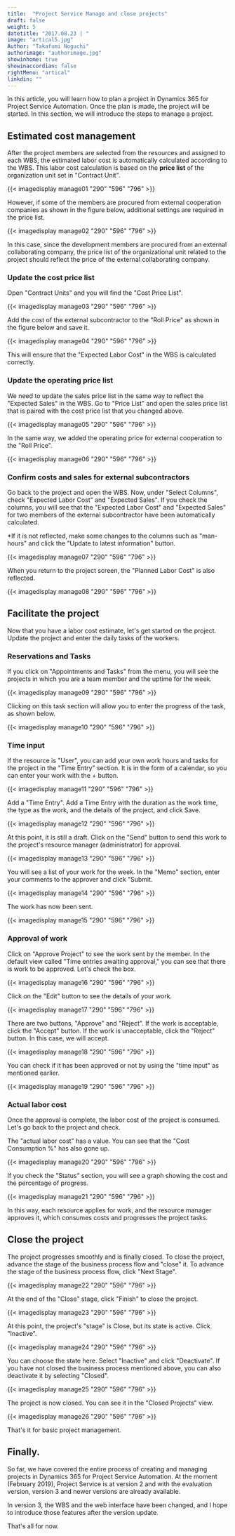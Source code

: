 ```yaml
---
title:  "Project Service Manage and close projects"
draft: false
weight: 5
datetitle: "2017.08.23 | "
image: "artical5.jpg"
Author: "Takafumi Noguchi"
authorimage: "authorimage.jpg"
showinhome: true
showinaccordian: false
rightMenu: "artical"
linkdin: ""
---
```

<!-- Intro  -->
In this article, you will learn how to plan a project in Dynamics 365 for Project Service Automation. Once the plan is made, the project will be started. In this section, we will introduce the steps to manage a project.


## Estimated cost management
After the project members are selected from the resources and assigned to each WBS, the estimated labor cost is automatically calculated according to the WBS. This labor cost calculation is based on the **price list** of the organization unit set in "Contract Unit".
<!-- Image= manage01.png -->
{{< imagedisplay manage01 "290" "596" "796" >}}

However, if some of the members are procured from external cooperation companies as shown in the figure below, additional settings are required in the price list.
<!-- Image= manage02.png -->
{{< imagedisplay manage02 "290" "596" "796" >}}

In this case, since the development members are procured from an external collaborating company, the price list of the organizational unit related to the project should reflect the price of the external collaborating company.

### Update the cost price list
Open "Contract Units" and you will find the "Cost Price List".
<!-- Image= manage03.png -->
{{< imagedisplay manage03 "290" "596" "796" >}}

Add the cost of the external subcontractor to the "Roll Price" as shown in the figure below and save it.
<!-- Image= manage04.png -->
{{< imagedisplay manage04 "290" "596" "796" >}}

This will ensure that the "Expected Labor Cost" in the WBS is calculated correctly.

### Update the operating price list
We need to update the sales price list in the same way to reflect the "Expected Sales" in the WBS. Go to "Price List" and open the sales price list that is paired with the cost price list that you changed above.
<!-- Image= manage05.png -->
{{< imagedisplay manage05 "290" "596" "796" >}}

In the same way, we added the operating price for external cooperation to the "Roll Price".
<!-- Image= manage06.png -->
{{< imagedisplay manage06 "290" "596" "796" >}}

### Confirm costs and sales for external subcontractors
Go back to the project and open the WBS. Now, under "Select Columns", check "Expected Labor Cost" and "Expected Sales". If you check the columns, you will see that the "Expected Labor Cost" and "Expected Sales" for two members of the external subcontractor have been automatically calculated.

*If it is not reflected, make some changes to the columns such as "man-hours" and click the "Update to latest information" button.
<!-- Image= manage07.png -->
{{< imagedisplay manage07 "290" "596" "796" >}}

When you return to the project screen, the "Planned Labor Cost" is also reflected.
<!-- Image= manage08.png -->
{{< imagedisplay manage08 "290" "596" "796" >}}

## Facilitate the project
Now that you have a labor cost estimate, let's get started on the project. Update the project and enter the daily tasks of the workers.

### Reservations and Tasks
If you click on "Appointments and Tasks" from the menu, you will see the projects in which you are a team member and the uptime for the week.
<!-- Image= manage09.png -->
{{< imagedisplay manage09 "290" "596" "796" >}}

Clicking on this task section will allow you to enter the progress of the task, as shown below.
<!-- Image= manage10.png -->
{{< imagedisplay manage10 "290" "596" "796" >}}

### Time input
If the resource is "User", you can add your own work hours and tasks for the project in the "Time Entry" section. It is in the form of a calendar, so you can enter your work with the + button.
<!-- Image= manage11.png -->
{{< imagedisplay manage11 "290" "596" "796" >}}

Add a "Time Entry". Add a Time Entry with the duration as the work time, the type as the work, and the details of the project, and click Save.
<!-- Image= manage12.png -->
{{< imagedisplay manage12 "290" "596" "796" >}}

At this point, it is still a draft. Click on the "Send" button to send this work to the project's resource manager (administrator) for approval.
<!-- Image= manage13.png -->
{{< imagedisplay manage13 "290" "596" "796" >}}

You will see a list of your work for the week. In the "Memo" section, enter your comments to the approver and click "Submit.
<!-- Image= manage14.png -->
{{< imagedisplay manage14 "290" "596" "796" >}}

The work has now been sent.
<!-- Image= manage15.png -->
{{< imagedisplay manage15 "290" "596" "796" >}}

### Approval of work
Click on "Approve Project" to see the work sent by the member. In the default view called "Time entries awaiting approval," you can see that there is work to be approved. Let's check the box.
<!-- Image= manage16.png -->
{{< imagedisplay manage16 "290" "596" "796" >}}

Click on the "Edit" button to see the details of your work.
<!-- Image= manage17.png -->
{{< imagedisplay manage17 "290" "596" "796" >}}

There are two buttons, "Approve" and "Reject". If the work is acceptable, click the "Accept" button. If the work is unacceptable, click the "Reject" button. In this case, we will accept.
<!-- Image= manage18.png -->
{{< imagedisplay manage18 "290" "596" "796" >}}

You can check if it has been approved or not by using the "time input" as mentioned earlier.
<!-- Image= manage19.png -->
{{< imagedisplay manage19 "290" "596" "796" >}}

### Actual labor cost
Once the approval is complete, the labor cost of the project is consumed. Let's go back to the project and check.

The "actual labor cost" has a value. You can see that the "Cost Consumption %" has also gone up.
<!-- Image= manage20.png -->
{{< imagedisplay manage20 "290" "596" "796" >}}

If you check the "Status" section, you will see a graph showing the cost and the percentage of progress.
<!-- Image= manage21.png -->
{{< imagedisplay manage21 "290" "596" "796" >}}

In this way, each resource applies for work, and the resource manager approves it, which consumes costs and progresses the project tasks.


## Close the project
The project progresses smoothly and is finally closed. To close the project, advance the stage of the business process flow and "close" it. To advance the stage of the business process flow, click "Next Stage".
<!-- Image= manage22.png -->
{{< imagedisplay manage22 "290" "596" "796" >}}

At the end of the "Close" stage, click "Finish" to close the project.
<!-- Image= manage23.png -->
{{< imagedisplay manage23 "290" "596" "796" >}}

At this point, the project's "stage" is Close, but its state is active. Click "Inactive".
<!-- Image= manage24.png -->
{{< imagedisplay manage24 "290" "596" "796" >}}

You can choose the state here. Select "Inactive" and click "Deactivate". If you have not closed the business process mentioned above, you can also deactivate it by selecting "Closed".
<!-- Image= manage25.png -->
{{< imagedisplay manage25 "290" "596" "796" >}}

The project is now closed. You can see it in the "Closed Projects" view.
<!-- Image= manage26.png -->
{{< imagedisplay manage26 "290" "596" "796" >}}

That's it for basic project management.

## Finally.
So far, we have covered the entire process of creating and managing projects in Dynamics 365 for Project Service Automation. At the moment (February 2019), Project Service is at version 2 and with the evaluation version, version 3 and newer versions are already available.

In version 3, the WBS and the web interface have been changed, and I hope to introduce those features after the version update.

That's all for now.    
&nbsp;